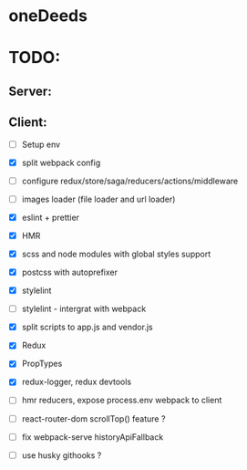 # oneDeeds

# TODO:

## Server:

## Client:

- [ ] Setup env

- [x] split webpack config

- [ ] configure redux/store/saga/reducers/actions/middleware

- [ ] images loader (file loader and url loader)

* [x] eslint + prettier

* [x] HMR

* [x] scss and node modules with global styles support

* [x] postcss with autoprefixer

* [x] stylelint
* [ ] stylelint - intergrat with webpack

* [x] split scripts to app.js and vendor.js

* [x] Redux

* [x] PropTypes

* [x] redux-logger, redux devtools

* [ ] hmr reducers, expose process.env webpack to client

* [ ] react-router-dom scrollTop() feature ?

* [ ] fix webpack-serve historyApiFallback

* [ ] use husky githooks ?
